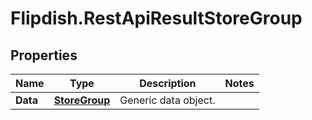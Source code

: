 # Flipdish.RestApiResultStoreGroup

## Properties
Name | Type | Description | Notes
------------ | ------------- | ------------- | -------------
**Data** | [**StoreGroup**](StoreGroup.md) | Generic data object. | 


